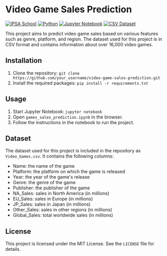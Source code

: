 # Video Game Sales Prediction

[![IPSA School](https://img.shields.io/badge/SCHOOL-IPSA-cyan.svg?style=for-the-badge)](https://www.ipsa.fr/)
[![Python](https://img.shields.io/badge/Python-3.10-blue.svg?style=for-the-badge&logo=python)](https://www.python.org/)
[![Jupyter Notebook](https://img.shields.io/badge/Jupyter%20Notebook-6.4.0-orange.svg?style=for-the-badge&logo=jupyter)](https://jupyter.org/)
[![CSV Dataset](https://img.shields.io/badge/Dataset-CSV-azure.svg?style=for-the-badge&logo=kaggle)](https://www.kaggle.com/datasets/ibriiee/video-games-sales-dataset-2022-updated-extra-feat)

This project aims to predict video game sales based on various features such as genre, platform, and region. The dataset used for this project is in CSV format and contains information about over 16,000 video games.

## Installation

1. Clone the repository: `git clone https://github.com/your_username/video-game-sales-prediction.git`
2. Install the required packages: `pip install -r requirements.txt`

## Usage

1. Start Jupyter Notebook: `jupyter notebook`
2. Open `games_sales_prediction.ipynb` in the browser.
3. Follow the instructions in the notebook to run the project.

## Dataset

The dataset used for this project is included in the repository as `Video_Games.csv`. It contains the following columns:

- Name: the name of the game
- Platform: the platform on which the game is released
- Year: the year of the game's release
- Genre: the genre of the game
- Publisher: the publisher of the game
- NA_Sales: sales in North America (in millions)
- EU_Sales: sales in Europe (in millions)
- JP_Sales: sales in Japan (in millions)
- Other_Sales: sales in other regions (in millions)
- Global_Sales: total worldwide sales (in millions)

## License

This project is licensed under the MIT License. See the `LICENSE` file for details.
